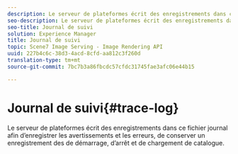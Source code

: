 ```yaml
---
description: Le serveur de plateformes écrit des enregistrements dans ce fichier journal afin d’enregistrer les avertissements et les erreurs, de conserver un enregistrement des  de démarrage, d’arrêt et de chargement de catalogue.
seo-description: Le serveur de plateformes écrit des enregistrements dans ce fichier journal afin d’enregistrer les avertissements et les erreurs, de conserver un enregistrement des  de démarrage, d’arrêt et de chargement de catalogue.
seo-title: Journal de suivi
solution: Experience Manager
title: Journal de suivi
topic: Scene7 Image Serving - Image Rendering API
uuid: 227b4c6c-38d3-4acd-8cfd-aa812c3f260d
translation-type: tm+mt
source-git-commit: 7bc7b3a86fbcdc57cfdc31745fae3afc06e44b15

---
```



# Journal de suivi{#trace-log}

Le serveur de plateformes écrit des enregistrements dans ce fichier journal afin d’enregistrer les avertissements et les erreurs, de conserver un enregistrement des  de démarrage, d’arrêt et de chargement de catalogue.

